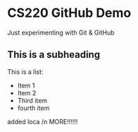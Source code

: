 # CS220 GitHub Demo

Just experimenting with Git & GitHub

## This is a subheading

This is a list:
* Item 1
* Item 2
* Third item
* fourth item


added loca /n
MORE!!!!!!
